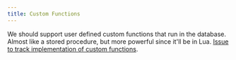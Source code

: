 ```yaml
---
title: Custom Functions
---
```


We should support user defined custom functions that run in the database.
Almost like a stored procedure, but more powerful since it'll be in Lua.
[Issue to track implementation of custom functions](https://github.com/influxdb/influxdb/issues/68).
